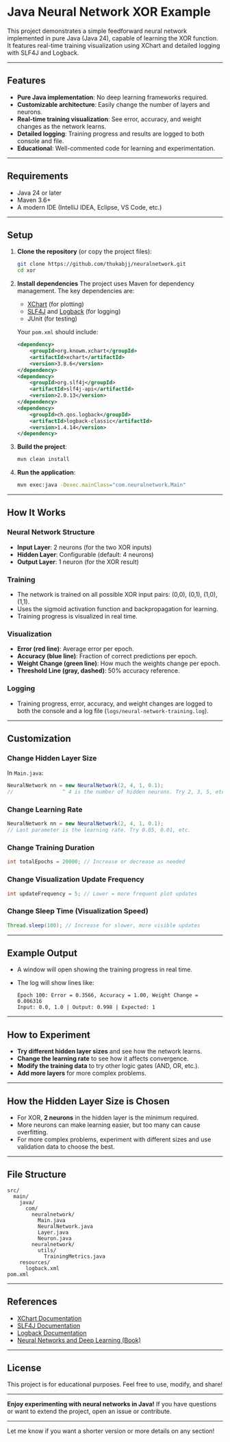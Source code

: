 # Java Neural Network XOR Example

This project demonstrates a simple feedforward neural network implemented in pure Java (Java 24), capable of learning the XOR function. It features real-time training visualization using XChart and detailed logging with SLF4J and Logback.

---

## Features

- **Pure Java implementation**: No deep learning frameworks required.
- **Customizable architecture**: Easily change the number of layers and neurons.
- **Real-time training visualization**: See error, accuracy, and weight changes as the network learns.
- **Detailed logging**: Training progress and results are logged to both console and file.
- **Educational**: Well-commented code for learning and experimentation.

---

## Requirements

- Java 24 or later
- Maven 3.6+
- A modern IDE (IntelliJ IDEA, Eclipse, VS Code, etc.)

---

## Setup

1. **Clone the repository** (or copy the project files):

    ```sh
    git clone https://github.com/thukabjj/neuralnetwork.git
    cd xor
    ```

2. **Install dependencies**
   The project uses Maven for dependency management.
   The key dependencies are:
   - [XChart](https://knowm.org/open-source/xchart/) (for plotting)
   - [SLF4J](http://www.slf4j.org/) and [Logback](https://logback.qos.ch/) (for logging)
   - JUnit (for testing)

   Your `pom.xml` should include:

    ```xml
    <dependency>
        <groupId>org.knowm.xchart</groupId>
        <artifactId>xchart</artifactId>
        <version>3.8.6</version>
    </dependency>
    <dependency>
        <groupId>org.slf4j</groupId>
        <artifactId>slf4j-api</artifactId>
        <version>2.0.13</version>
    </dependency>
    <dependency>
        <groupId>ch.qos.logback</groupId>
        <artifactId>logback-classic</artifactId>
        <version>1.4.14</version>
    </dependency>
    ```

3. **Build the project**:

    ```sh
    mvn clean install
    ```

4. **Run the application**:

    ```sh
    mvn exec:java -Dexec.mainClass="com.neuralnetwork.Main"
    ```

---

## How It Works

### Neural Network Structure

- **Input Layer**: 2 neurons (for the two XOR inputs)
- **Hidden Layer**: Configurable (default: 4 neurons)
- **Output Layer**: 1 neuron (for the XOR result)

### Training

- The network is trained on all possible XOR input pairs: (0,0), (0,1), (1,0), (1,1).
- Uses the sigmoid activation function and backpropagation for learning.
- Training progress is visualized in real time.

### Visualization

- **Error (red line)**: Average error per epoch.
- **Accuracy (blue line)**: Fraction of correct predictions per epoch.
- **Weight Change (green line)**: How much the weights change per epoch.
- **Threshold Line (gray, dashed)**: 50% accuracy reference.

### Logging

- Training progress, error, accuracy, and weight changes are logged to both the console and a log file (`logs/neural-network-training.log`).

---

## Customization

### Change Hidden Layer Size

In `Main.java`:

```java
NeuralNetwork nn = new NeuralNetwork(2, 4, 1, 0.1);
//                ^ 4 is the number of hidden neurons. Try 2, 3, 5, etc.
```

### Change Learning Rate

```java
NeuralNetwork nn = new NeuralNetwork(2, 4, 1, 0.1);
// Last parameter is the learning rate. Try 0.05, 0.01, etc.
```

### Change Training Duration

```java
int totalEpochs = 20000; // Increase or decrease as needed
```

### Change Visualization Update Frequency

```java
int updateFrequency = 5; // Lower = more frequent plot updates
```

### Change Sleep Time (Visualization Speed)

```java
Thread.sleep(100); // Increase for slower, more visible updates
```

---

## Example Output

- A window will open showing the training progress in real time.
- The log will show lines like:

    ```
    Epoch 100: Error = 0.3566, Accuracy = 1.00, Weight Change = 0.006316
    Input: 0.0, 1.0 | Output: 0.998 | Expected: 1
    ```

---

## How to Experiment

- **Try different hidden layer sizes** and see how the network learns.
- **Change the learning rate** to see how it affects convergence.
- **Modify the training data** to try other logic gates (AND, OR, etc.).
- **Add more layers** for more complex problems.

---

## How the Hidden Layer Size is Chosen

- For XOR, **2 neurons** in the hidden layer is the minimum required.
- More neurons can make learning easier, but too many can cause overfitting.
- For more complex problems, experiment with different sizes and use validation data to choose the best.

---

## File Structure

```
src/
  main/
    java/
      com/
        neuralnetwork/
          Main.java
          NeuralNetwork.java
          Layer.java
          Neuron.java
        neuralnetwork/
          utils/
            TrainingMetrics.java
    resources/
      logback.xml
pom.xml
```

---

## References

- [XChart Documentation](https://knowm.org/open-source/xchart/)
- [SLF4J Documentation](http://www.slf4j.org/manual.html)
- [Logback Documentation](https://logback.qos.ch/manual/index.html)
- [Neural Networks and Deep Learning (Book)](http://neuralnetworksanddeeplearning.com/)

---

## License

This project is for educational purposes.
Feel free to use, modify, and share!

---

**Enjoy experimenting with neural networks in Java!**
If you have questions or want to extend the project, open an issue or contribute.

---

Let me know if you want a shorter version or more details on any section!
